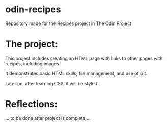 # odin-recipes
Repository made for the Recipes project in The Odin Project

# The project:
This project includes creating an HTML page with links to other pages with recipes, including images. 

It demonstrates basic HTML skills, file management, and use of Git.

Later on, after learning CSS, it will be styled.

# Reflections:
… to be done after project is complete …